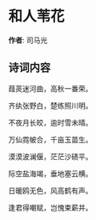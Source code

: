 # 和人苇花

**作者**: 司马光

## 诗词内容

葭菼迷河曲，高秋一番荣。

齐纨张野白，楚练照川明。

不夜月长皎，逾时雪未晴。

万仙霓帔合，千亩玉苗生。

漠漠波澜偃，茫茫沙碛平。

际空盐海竭，垂地塞云横。

日暖鸥无色，风高鹤有声。

逢君得嘲赋，岂愧束薪并。

